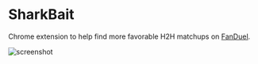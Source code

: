 # SharkBait
Chrome extension to help find more favorable H2H matchups on [FanDuel][ref].

![screenshot](http://i.imgur.com/OGP5xAW.png)

[ref]: https://www.fanduel.com/?invitedby=swan3788&cnl=da